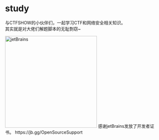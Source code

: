 # study
与CTFSHOW的小伙伴们，一起学习CTF和网络安全相关知识。  
其实就是对大佬们解题脚本的无耻剽窃~

 <img src="https://resources.jetbrains.com/storage/products/company/brand/logos/jb_beam.png" width = "300" height = "300" alt="jetBrains" />
感谢jetBrains发放了开发者证书。   
https://jb.gg/OpenSourceSupport
